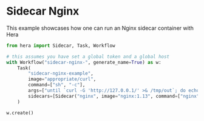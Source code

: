 # Sidecar Nginx

This example showcases how one can run an Nginx sidecar container with Hera

```python
from hera import Sidecar, Task, Workflow

# this assumes you have set a global token and a global host
with Workflow("sidecar-nginx-", generate_name=True) as w:
    Task(
        "sidecar-nginx-example",
        image="appropriate/curl",
        command=["sh", "-c"],
        args=["until `curl -G 'http://127.0.0.1/' >& /tmp/out`; do echo sleep && sleep 1; done && cat /tmp/out"],
        sidecars=[Sidecar("nginx", image="nginx:1.13", command=["nginx", "-g", "daemon off;"])],
    )

w.create()
```
